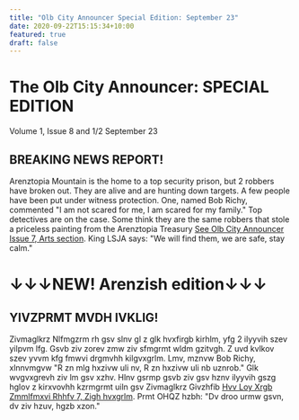 ```yaml
---
title: "Olb City Announcer Special Edition: September 23"
date: 2020-09-22T15:15:34+10:00
featured: true
draft: false
---
```



# The Olb City Announcer: SPECIAL EDITION
Volume 1, Issue 8 and 1/2
September 23


## BREAKING NEWS REPORT!

Arenztopia Mountain is the home to a top security prison, but 2 robbers have broken out. They are alive and are hunting down targets. A few people have been put under witness protection. One, named Bob Richy, commented "I am not scared for me, I am scared for my family." Top detectives are on the case. Some think they are the same robbers that stole a priceless painting from the Arenztopia Treasury [See Olb City Announcer Issue 7, Arts section](https://www.arenztopia.com/news/issue-7/). King LSJA says: "We will find them, we are safe, stay calm."  

# ↓↓↓NEW! Arenzish edition↓↓↓

## YIVZPRMT MVDH IVKLIG!

Zivmaglkrz Nlfmgzrm rh gsv slnv gl z glk hvxfirgb kirhlm, yfg 2 ilyyvih szev yilpvm lfg. Gsvb ziv zorev zmw ziv sfmgrmt wldm gzitvgh. Z uvd kvlkov szev yvvm kfg fmwvi drgmvhh kilgvxgrlm. Lmv, mznvw Bob Richy, xlnnvmgvw "R zn mlg hxzivw uli nv, R zn hxzivw uli nb uznrob." Glk wvgvxgrevh ziv lm gsv xzhv. Hlnv gsrmp gsvb ziv gsv hznv ilyyvih gszg hglov z kirxvovhh kzrmgrmt uiln gsv Zivmaglkrz Givzhfib [Hvv Loy Xrgb Zmmlfmxvi Rhhfv 7, Zigh hvxgrlm](https://www.arenztopia.com/news/issue-7/). Prmt OHQZ hzbh: "Dv droo urmw gsvn, dv ziv hzuv, hgzb xzon."  



